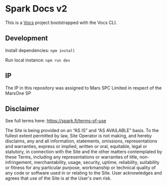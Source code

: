 # Spark Docs v2

This is a [Vocs](https://vocs.dev) project bootstrapped with the Vocs CLI.

## Development

Install dependencies:
`npm install`

Run local instance:
`npm run dev`

## IP

The IP in this repository was assigned to Mars SPC Limited in respect of the MarsOne SP

## Disclaimer
See full terms here: https://spark.fi/terms-of-use

The Site is being provided on an “AS IS” and “AS AVAILABLE” basis. To the fullest extent permitted by law, Site Operator is not making, and hereby disclaims, any and all information, statements, omissions, representations and warranties, express or implied, written or oral, equitable, legal or statutory, in connection with the Site and the other matters contemplated by these Terms, including any representations or warranties of title, non-infringement, merchantability, usage, security, uptime, reliability, suitability or fitness for any particular purpose, workmanship or technical quality of any code or software used in or relating to the Site. User acknowledges and agrees that use of the Site is at the User's own risk.
